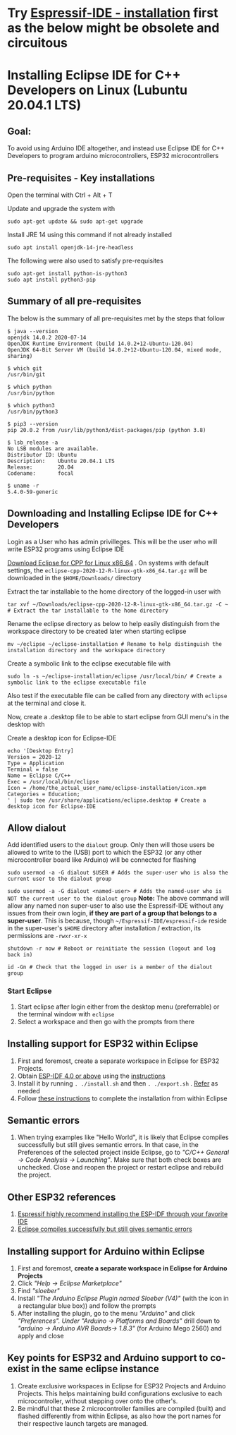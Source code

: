 # Try [Espressif-IDE - installation](ReadMe.md) first as the below might be obsolete and circuitous

# Installing Eclipse IDE for C++ Developers on Linux (Lubuntu 20.04.1 LTS)
## Goal:
To avoid using Arduino IDE altogether, and instead use Eclipse IDE for C++ Developers to program arduino microcontrollers, ESP32 microcontrollers 

## Pre-requisites - Key installations
Open the terminal with Ctrl + Alt + T

Update and upgrade the system with 

`sudo apt-get update && sudo apt-get upgrade`

Install JRE 14 using this command if not already installed

`sudo apt install openjdk-14-jre-headless`

The following were also used to satisfy pre-requisites

```
sudo apt-get install python-is-python3
sudo apt install python3-pip

```

## Summary of all pre-requisites

The below is the summary of all pre-requisites met by the steps that follow

```
$ java --version
openjdk 14.0.2 2020-07-14
OpenJDK Runtime Environment (build 14.0.2+12-Ubuntu-120.04)
OpenJDK 64-Bit Server VM (build 14.0.2+12-Ubuntu-120.04, mixed mode, sharing)

$ which git
/usr/bin/git

$ which python
/usr/bin/python

$ which python3
/usr/bin/python3

$ pip3 --version
pip 20.0.2 from /usr/lib/python3/dist-packages/pip (python 3.8)

$ lsb_release -a
No LSB modules are available.
Distributor ID: Ubuntu
Description:    Ubuntu 20.04.1 LTS
Release:        20.04
Codename:       focal

$ uname -r
5.4.0-59-generic

```




## Downloading and Installing Eclipse IDE for C++ Developers
Login as a User who has admin privilleges. This will be the user who will write ESP32 programs using Eclipse IDE 

[Download Eclipse for CPP for Linux x86_64](https://www.eclipse.org/downloads/packages/) . On systems with default settings, the `eclipse-cpp-2020-12-R-linux-gtk-x86_64.tar.gz` will be downloaded in the `$HOME/Downloads/` directory

Extract the tar installable to the home directory of the logged-in user with

`tar xvf ~/Downloads/eclipse-cpp-2020-12-R-linux-gtk-x86_64.tar.gz -C ~ # Extract the tar installable to the home directory`

Rename the eclipse directory as below to help easily distinguish from the workspace directory to be created later when starting eclipse

`mv ~/eclipse ~/eclipse-installation # Rename to help distinguish the installation directory and the workspace directory`

Create a symbolic link to the eclipse executable file with

`sudo ln -s ~/eclipse-installation/eclipse /usr/local/bin/ # Create a symbolic link to the eclipse executable file`

Also test if the executable file can be called from any directory with `eclipse` at the terminal and close it.

Now, create a .desktop file to be able to start eclipse from GUI menu's in the desktop with

Create a desktop icon for Eclipse-IDE

```
echo '[Desktop Entry]
Version = 2020‑12
Type = Application
Terminal = false
Name = Eclipse C/C++
Exec = /usr/local/bin/eclipse
Icon = /home/the_actual_user_name/eclipse-installation/icon.xpm
Categories = Education;
' | sudo tee /usr/share/applications/eclipse.desktop # Create a desktop icon for Eclipse-IDE
```


## Allow dialout

Add identified users to the `dialout` group. Only then will those users be allowed to write to the (USB) port to which the ESP32 (or any other microcontroller board like Arduino) will be connected for flashing

`sudo usermod -a -G dialout $USER # Adds the super-user who is also the current user to the dialout group`

`sudo usermod -a -G dialout <named-user> # Adds the named-user who is NOT the current user to the dialout group`
__Note:__ The above command will allow any named non super-user to also use the Espressif-IDE without any issues from their own login, __if they are part of a group that belongs to a super-user__. This is because, though `~/Espressif-IDE/espressif-ide` reside in the super-user's `$HOME` directory after installation / extraction, its permissions are `-rwxr-xr-x`

`shutdown -r now # Reboot or reinitiate the session (logout and log back in)`

`id -Gn # Check that the logged in user is a member of the dialout group` 

### Start Eclipse

1. Start eclipse after login either from the desktop menu (preferrable) or the terminal window with `eclipse`
1. Select a workspace and then go with the prompts from there

## Installing support for ESP32 within Eclipse
1. First and foremost, create a separate workspace in Eclipse for ESP32 Projects.  
1. Obtain [ESP-IDF 4.0 or above](https://github.com/espressif/esp-idf/releases) using the [instructions](https://github.com/espressif/esp-idf/releases)
1. Install it by running `. ./install.sh` and then `. ./export.sh` . [Refer](https://medium.com/@prabhakarpanday/programming-esp32-using-esp-idf-for-tensorflow-lite-f173eec91c01) as needed
1. Follow [these instructions](https://github.com/espressif/idf-eclipse-plugin/blob/master/README.md) to complete the installation from within Eclipse

## Semantic errors
1. When trying examples like "Hello World", it is likely that Eclipse compiles successfully but still gives semantic errors. In that case, in the Preferences of the selected project inside Eclipse, go to _"C/C++ General -> Code Analysis -> Launching"_. Make sure that both check boxes are unchecked. Close and reopen the project or restart eclipse and rebuild the project.

## Other ESP32 references
1. [Espressif highly recommend installing the ESP-IDF through your favorite IDE](https://docs.espressif.com/projects/esp-idf/en/latest/esp32/get-started/index.html#ide)
1. [Eclipse compiles successfully but still gives semantic errors](https://stackoverflow.com/questions/16786555/eclipse-compiles-successfully-but-still-gives-semantic-errors/16891713)

## Installing support for Arduino within Eclipse

1. First and foremost, __create a separate workspace in Eclipse for Arduino Projects__
1. Click _"Help -> Eclipse Marketplace"_
1. Find _"sloeber"_
1. Install _"The Arduino Eclipse Plugin named Sloeber (V4)"_ (with the icon in a rectangular blue box)) and follow the prompts
1. After installing the plugin, go to the menu _"Arduino"_ and click _"Preferences". Under "Arduino -> Platforms and Boards"_ drill down to _"arduino -> Arduino AVR Boards-> 1.8.3"_ (for Arduino Mego 2560) and apply and close

## Key points for ESP32 and Arduino support to co-exist in the same eclipse instance
1. Create exclusive workspaces in Eclipse for ESP32 Projects and Arduino Projects. This helps maintaining build configurations exclusive to each microcontroller, without stepping over onto the other's. 
1. Be mindful that these 2 microcontroller families are compiled (built) and flashed differently from within Eclipse, as also how the port names for their respective launch targets are managed.
